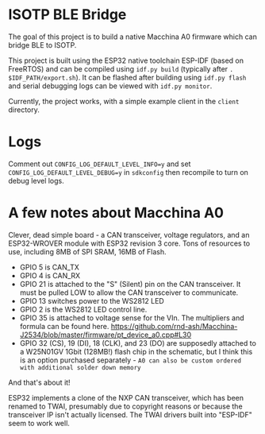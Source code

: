 # ISOTP BLE Bridge

The goal of this project is to build a native Macchina A0 firmware which can bridge BLE to ISOTP.

This project is built using the ESP32 native toolchain ESP-IDF (based on FreeRTOS) and can be compiled using `idf.py build` (typically after `. $IDF_PATH/export.sh`). It can be flashed after building using `idf.py flash` and serial debugging logs can be viewed with `idf.py monitor`.

Currently, the project works, with a simple example client in the `client` directory. 

# Logs

Comment out `CONFIG_LOG_DEFAULT_LEVEL_INFO=y` and set `CONFIG_LOG_DEFAULT_LEVEL_DEBUG=y` in `sdkconfig` then recompile to turn on debug level logs.

# A few notes about Macchina A0

Clever, dead simple board - a CAN transceiver, voltage regulators, and an ESP32-WROVER module with ESP32 revision 3 core. Tons of resources to use, including 8MB of SPI SRAM, 16MB of Flash.

* GPIO 5 is CAN_TX
* GPIO 4 is CAN_RX
* GPIO 21 is attached to the "S" (Silent) pin on the CAN transceiver. It must be pulled LOW to allow the CAN transceiver to communicate.
* GPIO 13 switches power to the WS2812 LED
* GPIO 2 is the WS2812 LED control line.
* GPIO 35 is attached to voltage sense for the VIn. The multipliers and formula can be found here. https://github.com/rnd-ash/Macchina-J2534/blob/master/firmware/pt_device_a0.cpp#L30
* GPIO 32 (CS), 19 (DI), 18 (CLK), and 23 (DO) are supposedly attached to a W25N01GV 1Gbit (128MB!) flash chip in the schematic, but I think this is an option purchased separately - `A0 can also be custom ordered with additional solder down memory`


And that's about it!

ESP32 implements a clone of the NXP CAN transceiver, which has been renamed to TWAI, presumably due to copyright reasons or because the transceiver IP isn't actually licensed. The TWAI drivers built into "ESP-IDF" seem to work well.
